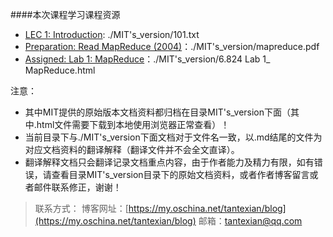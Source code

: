 ####本次课程学习课程资源
* [LEC 1: Introduction](http://nil.csail.mit.edu/6.824/2017/notes/l01.txt): ./MIT's_version/101.txt
* [Preparation: Read MapReduce (2004)](http://nil.csail.mit.edu/6.824/2017/papers/mapreduce.pdf)：./MIT's_version/mapreduce.pdf
* [Assigned: Lab 1: MapReduce](http://nil.csail.mit.edu/6.824/2017/labs/lab-1.html)：./MIT's_version/6.824 Lab 1_ MapReduce.html

注意：
* 其中MIT提供的原始版本文档资料都归档在目录MIT's_version下面（其中.html文件需要下载到本地使用浏览器正常查看）！
* 当前目录下与./MIT's_version下面文档对于文件名一致，以.md结尾的文件为对应文档资料的翻译解释（翻译文件并不会全文直译）。
* 翻译解释文档只会翻译记录文档重点内容，由于作者能力及精力有限，如有错误，请查看目录MIT's_version目录下的原始文档资料，或者作者博客留言或者邮件联系修正，谢谢！

>联系方式：
>博客网址：[https://my.oschina.net/tantexian/blog](https://my.oschina.net/tantexian/blog)
>邮箱：tantexian@qq.com